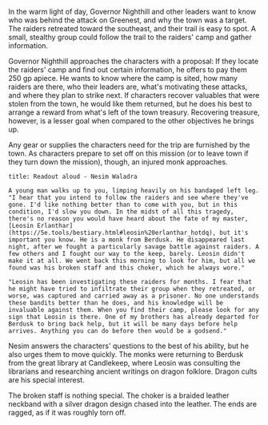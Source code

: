 In the warm light of day, Governor Nighthill and other leaders want to know who was behind the attack on Greenest, and why the town was a target. The raiders retreated toward the southeast, and their trail is easy to spot. A small, stealthy group could follow the trail to the raiders' camp and gather information.

Governor Nighthill approaches the characters with a proposal: If they locate the raiders' camp and find out certain information, he offers to pay them 250 gp apiece. He wants to know where the camp is sited, how many raiders are there, who their leaders are, what's motivating these attacks, and where they plan to strike next. If characters recover valuables that were stolen from the town, he would like them returned, but he does his best to arrange a reward from what's left of the town treasury. Recovering treasure, however, is a lesser goal when compared to the other objectives he brings up.

Any gear or supplies the characters need for the trip are furnished by the town. As characters prepare to set off on this mission (or to leave town if they turn down the mission), though, an injured monk approaches.

```ad-readout
title: Readout aloud - Nesim Waladra

A young man walks up to you, limping heavily on his bandaged left leg. "I hear that you intend to follow the raiders and see where they've gone. I'd like nothing better than to come with you, but in this condition, I'd slow you down. In the midst of all this tragedy, there's no reason you would have heard about the fate of my master, [Leosin Erlanthar](https://5e.tools/bestiary.html#leosin%20erlanthar_hotdq), but it's important you know. He is a monk from Berdusk. He disappeared last night, after we fought a particularly savage battle against raiders. A few others and I fought our way to the keep, barely. Leosin didn't make it at all. We went back this morning to look for him, but all we found was his broken staff and this choker, which he always wore."

"Leosin has been investigating these raiders for months. I fear that he might have tried to infiltrate their group when they retreated, or worse, was captured and carried away as a prisoner. No one understands these bandits better than he does, and his knowledge will be invaluable against them. When you find their camp, please look for any sign that Leosin is there. One of my brothers has already departed for Berdusk to bring back help, but it will be many days before help arrives. Anything you can do before then would be a godsend."
```
Nesim answers the characters' questions to the best of his ability, but he also urges them to move quickly. The monks were returning to Berdusk from the great library at Candlekeep, where Leosin was consulting the librarians and researching ancient writings on dragon folklore. Dragon cults are his special interest.

The broken staff is nothing special. The choker is a braided leather neckband with a silver dragon design chased into the leather. The ends are ragged, as if it was roughly torn off.
